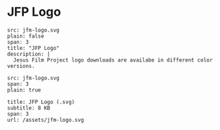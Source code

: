 # JFP Logo

```image
src: jfm-logo.svg
plain: false
span: 3
title: "JFP Logo"
description: |
  Jesus Film Project logo downloads are availabe in different color versions.
```

```image
src: jfm-logo.svg
span: 3
plain: true
```

```download
title: JFP Logo (.svg)
subtitle: 8 KB
span: 3
url: /assets/jfm-logo.svg
```
